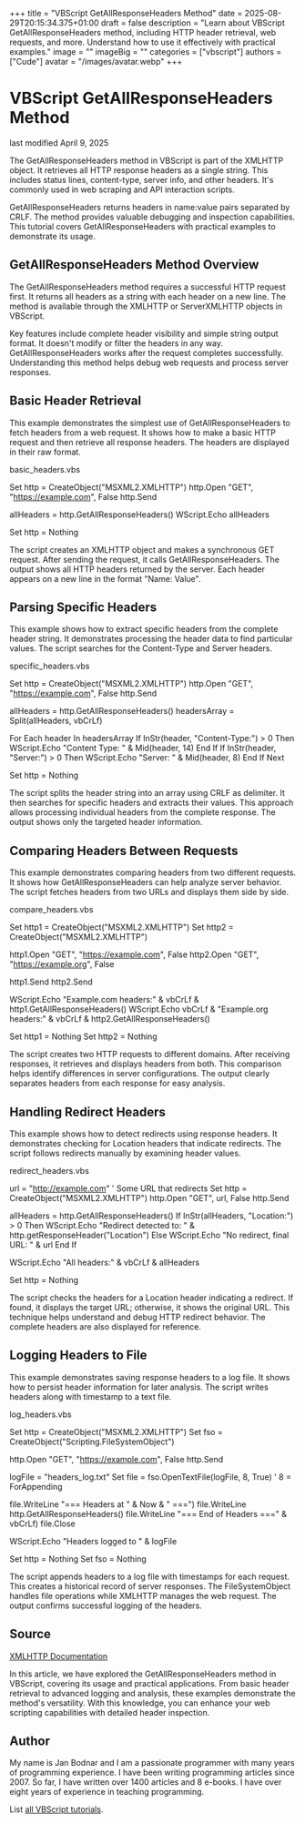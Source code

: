 +++
title = "VBScript GetAllResponseHeaders Method"
date = 2025-08-29T20:15:34.375+01:00
draft = false
description = "Learn about VBScript GetAllResponseHeaders method, including HTTP header retrieval, web requests, and more. Understand how to use it effectively with practical examples."
image = ""
imageBig = ""
categories = ["vbscript"]
authors = ["Cude"]
avatar = "/images/avatar.webp"
+++

# VBScript GetAllResponseHeaders Method

last modified April 9, 2025

The GetAllResponseHeaders method in VBScript is part of the
XMLHTTP object. It retrieves all HTTP response headers as a single
string. This includes status lines, content-type, server info, and other
headers. It's commonly used in web scraping and API interaction scripts.

GetAllResponseHeaders returns headers in name:value pairs separated
by CRLF. The method provides valuable debugging and inspection capabilities. This
tutorial covers GetAllResponseHeaders with practical examples to
demonstrate its usage.

## GetAllResponseHeaders Method Overview

The GetAllResponseHeaders method requires a successful HTTP request
first. It returns all headers as a string with each header on a new line. The
method is available through the XMLHTTP or ServerXMLHTTP
objects in VBScript.

Key features include complete header visibility and simple string output format.
It doesn't modify or filter the headers in any way. GetAllResponseHeaders
works after the request completes successfully. Understanding this method helps
debug web requests and process server responses.

## Basic Header Retrieval

This example demonstrates the simplest use of GetAllResponseHeaders
to fetch headers from a web request. It shows how to make a basic HTTP request
and then retrieve all response headers. The headers are displayed in their raw
format.

basic_headers.vbs
  

Set http = CreateObject("MSXML2.XMLHTTP")
http.Open "GET", "https://example.com", False
http.Send

allHeaders = http.GetAllResponseHeaders()
WScript.Echo allHeaders

Set http = Nothing

The script creates an XMLHTTP object and makes a synchronous GET
request. After sending the request, it calls GetAllResponseHeaders.
The output shows all HTTP headers returned by the server. Each header appears on
a new line in the format "Name: Value".

## Parsing Specific Headers

This example shows how to extract specific headers from the complete header
string. It demonstrates processing the header data to find particular values.
The script searches for the Content-Type and Server headers.

specific_headers.vbs
  

Set http = CreateObject("MSXML2.XMLHTTP")
http.Open "GET", "https://example.com", False
http.Send

allHeaders = http.GetAllResponseHeaders()
headersArray = Split(allHeaders, vbCrLf)

For Each header In headersArray
    If InStr(header, "Content-Type:") &gt; 0 Then
        WScript.Echo "Content Type: " &amp; Mid(header, 14)
    End If
    If InStr(header, "Server:") &gt; 0 Then
        WScript.Echo "Server: " &amp; Mid(header, 8)
    End If
Next

Set http = Nothing

The script splits the header string into an array using CRLF as delimiter. It
then searches for specific headers and extracts their values. This approach
allows processing individual headers from the complete response. The output
shows only the targeted header information.

## Comparing Headers Between Requests

This example demonstrates comparing headers from two different requests. It shows
how GetAllResponseHeaders can help analyze server behavior. The
script fetches headers from two URLs and displays them side by side.

compare_headers.vbs
  

Set http1 = CreateObject("MSXML2.XMLHTTP")
Set http2 = CreateObject("MSXML2.XMLHTTP")

http1.Open "GET", "https://example.com", False
http2.Open "GET", "https://example.org", False

http1.Send
http2.Send

WScript.Echo "Example.com headers:" &amp; vbCrLf &amp; http1.GetAllResponseHeaders()
WScript.Echo vbCrLf &amp; "Example.org headers:" &amp; vbCrLf &amp; http2.GetAllResponseHeaders()

Set http1 = Nothing
Set http2 = Nothing

The script creates two HTTP requests to different domains. After receiving
responses, it retrieves and displays headers from both. This comparison helps
identify differences in server configurations. The output clearly separates
headers from each response for easy analysis.

## Handling Redirect Headers

This example shows how to detect redirects using response headers. It
demonstrates checking for Location headers that indicate redirects. The script
follows redirects manually by examining header values.

redirect_headers.vbs
  

url = "http://example.com" ' Some URL that redirects
Set http = CreateObject("MSXML2.XMLHTTP")
http.Open "GET", url, False
http.Send

allHeaders = http.GetAllResponseHeaders()
If InStr(allHeaders, "Location:") &gt; 0 Then
    WScript.Echo "Redirect detected to: " &amp; http.getResponseHeader("Location")
Else
    WScript.Echo "No redirect, final URL: " &amp; url
End If

WScript.Echo "All headers:" &amp; vbCrLf &amp; allHeaders

Set http = Nothing

The script checks the headers for a Location header indicating a redirect. If
found, it displays the target URL; otherwise, it shows the original URL. This
technique helps understand and debug HTTP redirect behavior. The complete
headers are also displayed for reference.

## Logging Headers to File

This example demonstrates saving response headers to a log file. It shows how to
persist header information for later analysis. The script writes headers along
with timestamp to a text file.

log_headers.vbs
  

Set http = CreateObject("MSXML2.XMLHTTP")
Set fso = CreateObject("Scripting.FileSystemObject")

http.Open "GET", "https://example.com", False
http.Send

logFile = "headers_log.txt"
Set file = fso.OpenTextFile(logFile, 8, True) ' 8 = ForAppending

file.WriteLine "=== Headers at " &amp; Now &amp; " ===")
file.WriteLine http.GetAllResponseHeaders()
file.WriteLine "=== End of Headers ===" &amp; vbCrLf)
file.Close

WScript.Echo "Headers logged to " &amp; logFile

Set http = Nothing
Set fso = Nothing

The script appends headers to a log file with timestamps for each request. This
creates a historical record of server responses. The FileSystemObject handles
file operations while XMLHTTP manages the web request. The output confirms
successful logging of the headers.

## Source

[XMLHTTP Documentation](https://learn.microsoft.com/en-us/previous-versions/windows/internet-explorer/ie-developer/scripting-articles/ms534106(v=vs.84))

In this article, we have explored the GetAllResponseHeaders method
in VBScript, covering its usage and practical applications. From basic header
retrieval to advanced logging and analysis, these examples demonstrate the
method's versatility. With this knowledge, you can enhance your web scripting
capabilities with detailed header inspection.

## Author

My name is Jan Bodnar and I am a passionate programmer with many years of
programming experience. I have been writing programming articles since 2007. So
far, I have written over 1400 articles and 8 e-books. I have over eight years of
experience in teaching programming.

List [all VBScript tutorials](/vbscript/).